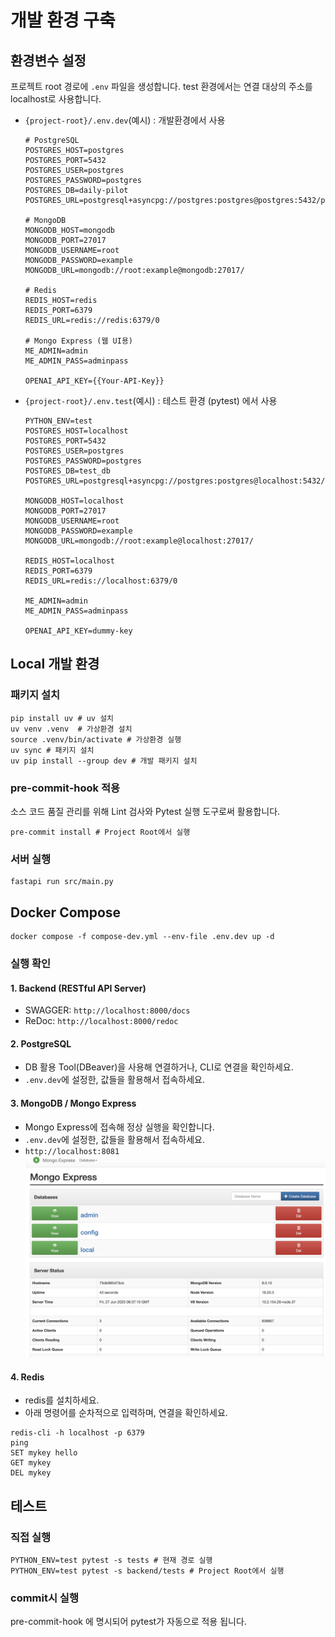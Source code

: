 # 개발 환경 구축
## 환경변수 설정
프로젝트 root 경로에 `.env` 파일을 생성합니다.
test 환경에서는 연결 대상의 주소를 localhost로 사용합니다.

* `{project-root}/.env.dev`(예시) : 개발환경에서 사용
    ```text
    # PostgreSQL
    POSTGRES_HOST=postgres
    POSTGRES_PORT=5432
    POSTGRES_USER=postgres
    POSTGRES_PASSWORD=postgres
    POSTGRES_DB=daily-pilot
    POSTGRES_URL=postgresql+asyncpg://postgres:postgres@postgres:5432/postgres

    # MongoDB
    MONGODB_HOST=mongodb
    MONGODB_PORT=27017
    MONGODB_USERNAME=root
    MONGODB_PASSWORD=example
    MONGODB_URL=mongodb://root:example@mongodb:27017/

    # Redis
    REDIS_HOST=redis
    REDIS_PORT=6379
    REDIS_URL=redis://redis:6379/0

    # Mongo Express (웹 UI용)
    ME_ADMIN=admin
    ME_ADMIN_PASS=adminpass

    OPENAI_API_KEY={{Your-API-Key}}
    ```
* `{project-root}/.env.test`(예시) : 테스트 환경 (pytest) 에서 사용
    ```text
    PYTHON_ENV=test
    POSTGRES_HOST=localhost
    POSTGRES_PORT=5432
    POSTGRES_USER=postgres
    POSTGRES_PASSWORD=postgres
    POSTGRES_DB=test_db
    POSTGRES_URL=postgresql+asyncpg://postgres:postgres@localhost:5432/test_db

    MONGODB_HOST=localhost
    MONGODB_PORT=27017
    MONGODB_USERNAME=root
    MONGODB_PASSWORD=example
    MONGODB_URL=mongodb://root:example@localhost:27017/

    REDIS_HOST=localhost
    REDIS_PORT=6379
    REDIS_URL=redis://localhost:6379/0

    ME_ADMIN=admin
    ME_ADMIN_PASS=adminpass

    OPENAI_API_KEY=dummy-key
    ```

## Local 개발 환경
### 패키지 설치
```shell
pip install uv # uv 설치
uv venv .venv  # 가상환경 설치
source .venv/bin/activate # 가상환경 실행
uv sync # 패키지 설치
uv pip install --group dev # 개발 패키지 설치
```

### pre-commit-hook 적용
소스 코드 품질 관리를 위해 Lint 검사와 Pytest 실행 도구로써 활용합니다.
```shell
pre-commit install # Project Root에서 실행
```

### 서버 실행
```shell
fastapi run src/main.py
```

## Docker Compose
```shell
docker compose -f compose-dev.yml --env-file .env.dev up -d
```
### 실행 확인
#### 1. Backend (RESTful API Server)
- SWAGGER: `http://localhost:8000/docs`
- ReDoc: `http://localhost:8000/redoc`

#### 2. PostgreSQL
- DB 활용 Tool(DBeaver)을 사용해 연결하거나, CLI로 연결을 확인하세요.
- `.env.dev`에 설정한, 값들을 활용해서 접속하세요.

#### 3. MongoDB / Mongo Express
- Mongo Express에 접속해 정상 실행을 확인합니다.
- `.env.dev`에 설정한, 값들을 활용해서 접속하세요.
- `http://localhost:8081`
![alt text](./assets/readme_mongodb.png)

#### 4. Redis
- redis를 설치하세요.
- 아래 명령어를 순차적으로 입력하며, 연결을 확인하세요.
```shell
redis-cli -h localhost -p 6379
ping
SET mykey hello
GET mykey
DEL mykey
```

## 테스트
### 직접 실행
```
PYTHON_ENV=test pytest -s tests # 현재 경로 실행
PYTHON_ENV=test pytest -s backend/tests # Project Root에서 실행
```
### commit시 실행
pre-commit-hook 에 명시되어 pytest가 자동으로 적용 됩니다.